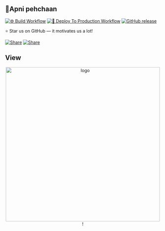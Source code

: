 ## 📁Apni pehchaan 


[![⚙️ Build Workflow](https://github.com/antoinezanardi/werewolves-assistant-api-next/actions/workflows/build.yml/badge.svg)](https://github.com/antoinezanardi/werewolves-assistant-api-next/actions/workflows/build.yml)
[![🚀 Deploy To Production Workflow](https://github.com/antoinezanardi/werewolves-assistant-api-next/actions/workflows/deploy-to-production.yml/badge.svg)](https://github.com/antoinezanardi/werewolves-assistant-api-next/actions/workflows/deploy-to-production.yml)
[![GitHub release](https://img.shields.io/github/v/release/Abblix/Oidc.Server)](#)

⭐ Star us on GitHub — it motivates us a lot!


[![Share](https://img.shields.io/badge/share-1877F2?logo=facebook&logoColor=white)](https://www.facebook.com/sharer/sharer.php?u=https://github.com/QaziSafiya/Uploaddocs-app)
[![Share](https://img.shields.io/badge/share-0A66C2?logo=linkedin&logoColor=white)](https://www.linkedin.com/sharing/share-offsite/?url=https://github.com/QaziSafiya/Uploaddocs-app)


## View 

<p align="center">
  <img src="https://github.com/user-attachments/assets/0716bd47-f25f-406f-9478-d82bf0facca3" width="500" alt="logo"/>!

</p>
